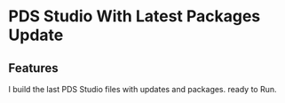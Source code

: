 # PDS Studio With Latest Packages Update

## Features

I build the last PDS Studio files with updates and packages. ready to Run.

